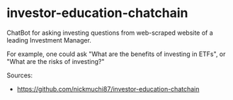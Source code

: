 # investor-education-chatchain
ChatBot for asking investing questions from web-scraped website of a leading Investment Manager.

For example, one could ask "What are the benefits of investing in ETFs", or "What are the risks of investing?"

Sources:
- https://github.com/nickmuchi87/investor-education-chatchain
